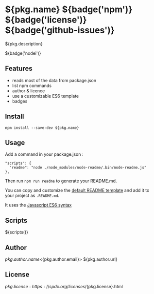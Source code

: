 # ${pkg.name} ${badge('npm')} ${badge('license')} ${badge('github-issues')}

${pkg.description}

${badge('nodei')}

## Features

 - reads most of the data from package.json
 - list npm commands
 - author & licence
 - use a customizable ES6 template
 - badges

## Install

`npm install --save-dev ${pkg.name}`

## Usage

Add a command in your package.json :
```
"scripts": {
  "readme": "node ./node_modules/node-readme/.bin/node-readme.js"
},
```

Then run `npm run readme` to generate your README.md.

You can copy and customize the [default README template](./src/.README.md) and add it to your project as `.README.md`.

It uses the [Javascript ES6 syntax](https://developer.mozilla.org/en-US/docs/Web/JavaScript/Reference/template_strings)

## Scripts  

${scripts()}


## Author

${pkg.author.name} <${pkg.author.email}> ${pkg.author.url}

## License

${pkg.license} : https://spdx.org/licenses/${pkg.license}.html
